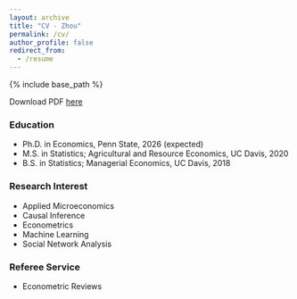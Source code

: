 ```yaml
---
layout: archive
title: "CV - Zhou"
permalink: /cv/
author_profile: false
redirect_from:
  - /resume
---
```


{% include base_path %}

Download PDF [here](https://drive.google.com/file/d/1mu_xTxgMCUJsCIpJP8ia_XYF1nhdt5CE/view?usp=drive_link)

### Education
* Ph.D. in Economics, Penn State, 2026 (expected)
* M.S. in Statistics; Agricultural and Resource Economics, UC Davis, 2020
* B.S. in Statistics; Managerial Economics, UC Davis, 2018

### Research Interest
* Applied Microeconomics
* Causal Inference
* Econometrics
* Machine Learning
* Social Network Analysis
  
### Referee Service
* Econometric Reviews
